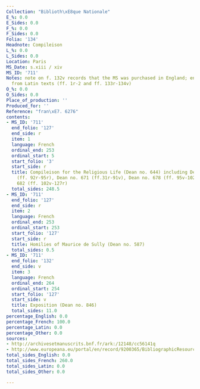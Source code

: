 ```yaml
---
Collection: "Biblioth\xE8que Nationale"
E_%: 0.0
E_Sides: 0.0
F_%: 0.0
F_Sides: 0.0
Folia: '134'
Headnote: Compileison
L_%: 0.0
L_Sides: 0.0
Location: Paris
MS_Date: s.xiii / xiv
MS_ID: '711'
Notes: note on f. 132v records that the MS was purchased in England; endleaves made
  from Latin texts (ff. 1r-2 and ff. 133r-134v)
O_%: 0.0
O_Sides: 0.0
Place_of_production: ''
Produced_for: ''
Reference: "fran\xE7. 6276"
contents:
- MS_ID: '711'
  end_folio: '127'
  end_side: r
  item: 1
  language: French
  ordinal_end: 253
  ordinal_start: 5
  start_folio: '3'
  start_side: r
  title: Compileison for the Religious Life (Dean no. 644) including Dean no. 645
    (ff. 92r-95r), Dean no. 671 (ff.31r-91v), Dean no. 678 (ff. 95v-102v), Dean no.
    682 (ff. 102v-127r)
  total_sides: 248.5
- MS_ID: '711'
  end_folio: '127'
  end_side: r
  item: 2
  language: French
  ordinal_end: 253
  ordinal_start: 253
  start_folio: '127'
  start_side: r
  title: Homilies of Maurice de Sully (Dean no. 587)
  total_sides: 0.5
- MS_ID: '711'
  end_folio: '132'
  end_side: v
  item: 3
  language: French
  ordinal_end: 264
  ordinal_start: 254
  start_folio: '127'
  start_side: v
  title: Exposition (Dean no. 846)
  total_sides: 11.0
percentage_English: 0.0
percentage_French: 100.0
percentage_Latin: 0.0
percentage_Other: 0.0
sources:
- http://archivesetmanuscrits.bnf.fr/ark:/12148/cc56141q
- http://www.europeana.eu/portal/en/record/9200365/BibliographicResource_1000055755143.html
total_sides_English: 0.0
total_sides_French: 260.0
total_sides_Latin: 0.0
total_sides_Other: 0.0

---
```

